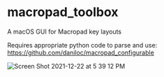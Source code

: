 # macropad_toolbox
A macOS GUI for Macropad key layouts

Requires appropriate python code to parse and use: https://github.com/daniloc/macropad_configurable

![Screen Shot 2021-12-22 at 5 39 12 PM](https://user-images.githubusercontent.com/213358/147162964-bb674bcf-358d-4c26-b259-43cb6760c580.png)
